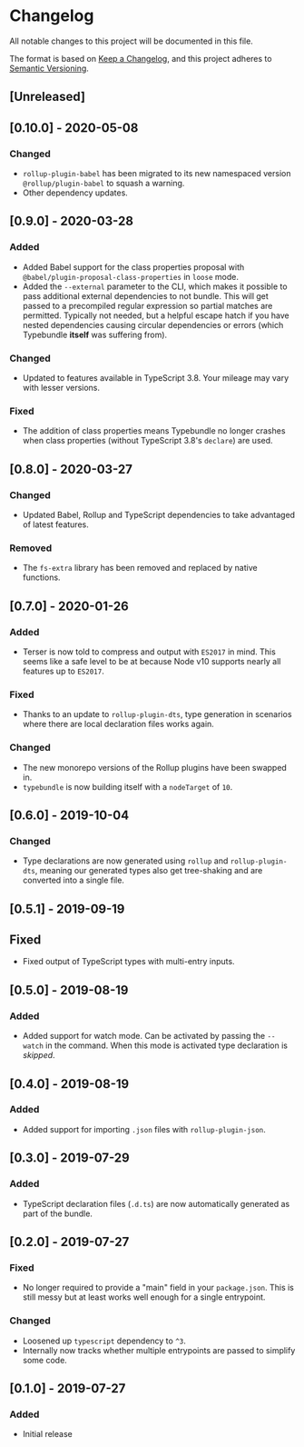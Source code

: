 # Changelog

All notable changes to this project will be documented in this file.

The format is based on [Keep a Changelog](https://keepachangelog.com/en/1.0.0/),
and this project adheres to [Semantic Versioning](https://semver.org/spec/v2.0.0.html).

## [Unreleased]

## [0.10.0] - 2020-05-08

### Changed

- `rollup-plugin-babel` has been migrated to its new namespaced version `@rollup/plugin-babel` to squash a warning.
- Other dependency updates.

## [0.9.0] - 2020-03-28

### Added

- Added Babel support for the class properties proposal with `@babel/plugin-proposal-class-properties` in `loose` mode.
- Added the `--external` parameter to the CLI, which makes it possible to pass additional external dependencies to not bundle. This will get passed to a precompiled regular expression so partial matches are permitted. Typically not needed, but a helpful escape hatch if you have nested dependencies causing circular dependencies or errors (which Typebundle **itself** was suffering from).

### Changed

- Updated to features available in TypeScript 3.8. Your mileage may vary with lesser versions.

### Fixed

- The addition of class properties means Typebundle no longer crashes when class properties (without TypeScript 3.8's `declare`) are used.

## [0.8.0] - 2020-03-27

### Changed

- Updated Babel, Rollup and TypeScript dependencies to take advantaged of latest features.

### Removed

- The `fs-extra` library has been removed and replaced by native functions.

## [0.7.0] - 2020-01-26

### Added

- Terser is now told to compress and output with `ES2017` in mind. This seems like a safe level to be at because Node v10 supports nearly all features up to `ES2017`.

### Fixed

- Thanks to an update to `rollup-plugin-dts`, type generation in scenarios where there are local declaration files works again.

### Changed

- The new monorepo versions of the Rollup plugins have been swapped in.
- `typebundle` is now building itself with a `nodeTarget` of `10`.

## [0.6.0] - 2019-10-04

### Changed

- Type declarations are now generated using `rollup` and `rollup-plugin-dts`, meaning our generated types also get tree-shaking and are converted into a single file.

## [0.5.1] - 2019-09-19

## Fixed

- Fixed output of TypeScript types with multi-entry inputs.

## [0.5.0] - 2019-08-19

### Added

- Added support for watch mode. Can be activated by passing the `--watch` in the command. When this mode is activated type declaration is _skipped_.

## [0.4.0] - 2019-08-19

### Added

- Added support for importing `.json` files with `rollup-plugin-json`.

## [0.3.0] - 2019-07-29

### Added

- TypeScript declaration files (`.d.ts`) are now automatically generated as part of the bundle.

## [0.2.0] - 2019-07-27

### Fixed

- No longer required to provide a "main" field in your `package.json`. This is still messy but at least works well enough for a single entrypoint.

### Changed

- Loosened up `typescript` dependency to `^3`.
- Internally now tracks whether multiple entrypoints are passed to simplify some code.

## [0.1.0] - 2019-07-27

### Added

- Initial release
